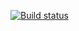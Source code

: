 [![Build status](https://ci.appveyor.com/api/projects/status/as7i0rfpmpmwhj10?svg=true)](https://ci.appveyor.com/project/KonstantinKhodot/selenide)
